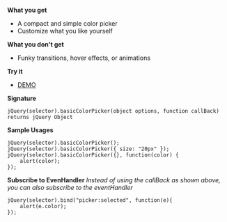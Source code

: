 **What you get**

* A compact and simple color picker
* Customize what you like yourself

**What you don't get**

* Funky transitions, hover effects, or animations

**Try it**

* [DEMO](http://itechnology.github.com/basicColorPicker/)

**Signature**

    jQuery(selector).basicColorPicker(object options, function callBack) returns jQuery Object


**Sample Usages**

    jQuery(selector).basicColorPicker();
    jQuery(selector).basicColorPicker({ size: "20px" });
    jQuery(selector).basicColorPicker({}, function(color) {
        alert(color);
    });


**Subscribe to EvenHandler**
*Instead of using the callBack as shown above, you can also subscribe to the eventHandler*

    jQuery(selector).bind("picker:selected", function(e){
        alert(e.color);
    });
